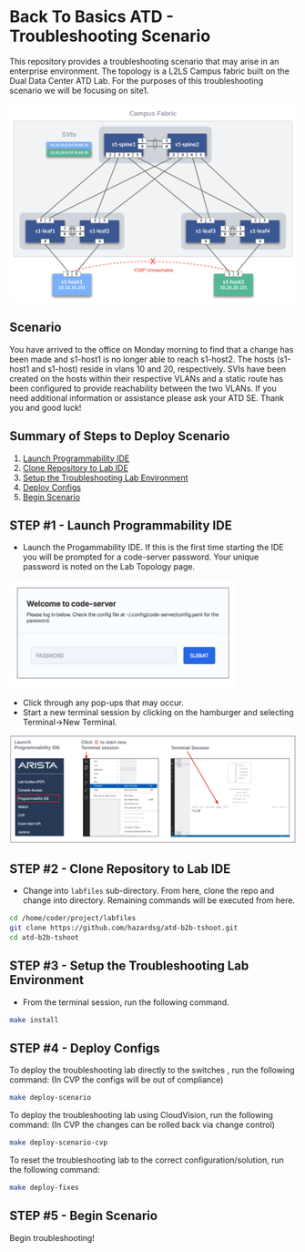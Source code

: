 # Back To Basics ATD - Troubleshooting Scenario

This repository provides a troubleshooting scenario that may arise in an enterprise environment.  The topology is a L2LS Campus fabric built on the Dual Data Center ATD Lab. For the purposes of this troubleshooting scenario we will be focusing on site1.

![Topo](images/ATD-Campus-Topo.png)

## Scenario

You have arrived to the office on Monday morning to find that a change has been made and s1-host1 is no longer able to reach s1-host2.  The hosts (s1-host1 and s1-host) reside in vlans 10 and 20, respectively. SVIs have been created on the hosts within their respective VLANs and a static route has been configured to provide reachability between the two VLANs. If you need additional information or assistance please ask your ATD SE.  Thank you and good luck!

## Summary of Steps to Deploy Scenario

1. [Launch Programmability IDE](#step-1---launch-programmability-ide)
2. [Clone Repository to Lab IDE](#step-2---clone-repository-to-lab-ide)
3. [Setup the Troubleshooting Lab Environment](#step-3---setup-the-troubleshooting-lab-environment)
4. [Deploy Configs](#step-4---deploy-configs)
5. [Begin Scenario](#step-5---begin-scenario)

## STEP #1 - Launch Programmability IDE

- Launch the Progammability IDE.  If this is the first time starting the IDE you will be prompted for a code-server password.  Your unique password is noted on the Lab Topology page.

<img src="images/code-server.png" alt="folder" width="400"/>

- Click through any pop-ups that may occur.
- Start a new terminal session by clicking on the hamburger and selecting Terminal->New Terminal.

![Topo](images/programmability_ide.png)

## STEP #2 - Clone Repository to Lab IDE

- Change into `labfiles` sub-directory.  From here, clone the repo and change into directory. Remaining commands will be executed from here.

``` bash
cd /home/coder/project/labfiles
git clone https://github.com/hazardsg/atd-b2b-tshoot.git
cd atd-b2b-tshoot
```

## STEP #3 - Setup the Troubleshooting Lab Environment

- From the terminal session, run the following command.

``` bash
make install
```

## STEP #4 - Deploy Configs

To deploy the troubleshooting lab directly to the switches , run the following command: (In CVP the configs will be out of compliance)  

``` bash
make deploy-scenario
```

To deploy the troubleshooting lab using CloudVision, run the following command: (In CVP the changes can be rolled back via change control)

``` bash
make deploy-scenario-cvp
```

To reset the troubleshooting lab to the correct configuration/solution, run the following command:

``` bash
make deploy-fixes
```

## STEP #5 - Begin Scenario

Begin troubleshooting!
